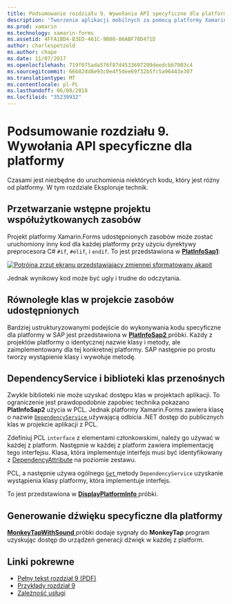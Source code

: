 ```yaml
---
title: Podsumowanie rozdziału 9. Wywołania API specyficzne dla platformy
description: 'Tworzenie aplikacji mobilnych za pomocą platformy Xamarin.Forms: Podsumowanie rozdziału 9. Wywołania API specyficzne dla platformy'
ms.prod: xamarin
ms.technology: xamarin-forms
ms.assetid: 4FFA1BD4-B3ED-461C-9B00-06ABF70D471D
author: charlespetzold
ms.author: chape
ms.date: 11/07/2017
ms.openlocfilehash: 719f075ada576f87d4533697209deedcbb7003c4
ms.sourcegitcommit: 66682dd8e93c0e4f5dee69f32b5fc5a96443e307
ms.translationtype: MT
ms.contentlocale: pl-PL
ms.lasthandoff: 06/08/2018
ms.locfileid: "35239932"
---
```

# <a name="summary-of-chapter-9-platform-specific-api-calls"></a>Podsumowanie rozdziału 9. Wywołania API specyficzne dla platformy

Czasami jest niezbędne do uruchomienia niektórych kodu, który jest różny od platformy. W tym rozdziale Eksploruje technik.

## <a name="preprocessing-in-the-shared-asset-project"></a>Przetwarzanie wstępne projektu współużytkowanych zasobów

Projekt platformy Xamarin.Forms udostępnionych zasobów może zostać uruchomiony inny kod dla każdej platformy przy użyciu dyrektywy preprocesora C# `#if`, `#elif`, i `endif`. To jest przedstawiona w [ **PlatInfoSap1**](https://github.com/xamarin/xamarin-forms-book-samples/tree/master/Chapter09/PlatInfoSap1):

[![Potrójna zrzut ekranu przedstawiający zmiennej sformatowany akapit](images/ch09fg01-small.png "Model urządzenia i systemu operacyjnego")](images/ch09fg01-large.png#lightbox "Model urządzenia i systemu operacyjnego")

Jednak wynikowy kod może być ugly i trudne do odczytania.

## <a name="parallel-classes-in-the-shared-asset-project"></a>Równoległe klas w projekcie zasobów udostępnionych

Bardziej ustrukturyzowanymi podejście do wykonywania kodu specyficzne dla platformy w SAP jest przedstawiona w [ **PlatInfoSap2** ](https://github.com/xamarin/xamarin-forms-book-samples/tree/master/Chapter09/PlatInfoSap2) próbki. Każdy z projektów platformy o identycznej nazwie klasy i metody, ale zaimplementowany dla tej konkretnej platformy. SAP następnie po prostu tworzy wystąpienie klasy i wywołuje metodę.

## <a name="dependencyservice-and-the-portable-class-library"></a>DependencyService i biblioteki klas przenośnych

Zwykle biblioteki nie może uzyskać dostępu klas w projektach aplikacji. To ograniczenie jest prawdopodobnie zapobiec technika pokazano **PlatInfoSap2** użycia w PCL. Jednak platformy Xamarin.Forms zawiera klasę o nazwie [ `DependencyService` ](https://developer.xamarin.com/api/type/Xamarin.Forms.DependencyService/) używającą odbicia .NET dostęp do publicznych klas w projekcie aplikacji z PCL.

Zdefiniuj PCL `interface` z elementami członkowskimi, należy go używać w każdej z platform. Następnie w każdej z platform zawiera implementację tego interfejsu. Klasa, która implementuje interfejs musi być identyfikowany z [DependencyAttribute](https://developer.xamarin.com/api/type/Xamarin.Forms.DependencyAttribute/) na poziomie zestawu.

PCL, a następnie używa ogólnego [ `Get` ](https://developer.xamarin.com/api/member/Xamarin.Forms.DependencyService.Get{T}/p/Xamarin.Forms.DependencyFetchTarget/) metody `DependencyService` uzyskanie wystąpienia klasy platformy, która implementuje interfejs.

To jest przedstawiona w [ **DisplayPlatformInfo** ](https://github.com/xamarin/xamarin-forms-book-samples/tree/master/Chapter09/DisplayPlatformInfo) próbki.

## <a name="platform-specific-sound-generation"></a>Generowanie dźwięku specyficzne dla platformy

[ **MonkeyTapWithSound** ](https://github.com/xamarin/xamarin-forms-book-samples/tree/master/Chapter09/MonkeyTapWithSound) próbki dodaje sygnały do **MonkeyTap** program uzyskując dostęp do urządzeń generacji dźwięk w każdej z platform.



## <a name="related-links"></a>Linki pokrewne

- [Pełny tekst rozdział 9 (PDF)](https://download.xamarin.com/developer/xamarin-forms-book/XamarinFormsBook-Ch09-Apr2016.pdf)
- [Przykłady rozdział 9](https://github.com/xamarin/xamarin-forms-book-samples/tree/master/Chapter09)
- [Zależność usługi](~/xamarin-forms/app-fundamentals/dependency-service/index.md)
